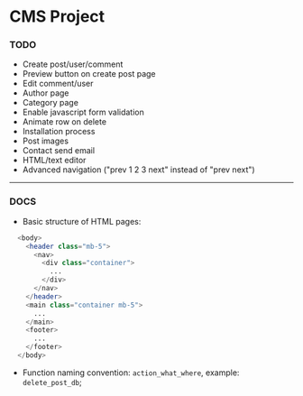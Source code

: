 # CMS Project

### TODO

- Create post/user/comment
- Preview button on create post page
- Edit comment/user
- Author page
- Category page
- Enable javascript form validation
- Animate row on delete
- Installation process
- Post images
- Contact send email
- HTML/text editor
- Advanced navigation ("prev 1 2 3 next" instead of "prev next")

---

### DOCS

- Basic structure of HTML pages:

```php
  <body>
    <header class="mb-5">
      <nav>
        <div class="container">
          ...
        </div>
      </nav>
    </header>
    <main class="container mb-5">
      ...
    </main>
    <footer>
      ...
    </footer>
  </body>
```

- Function naming convention: `action_what_where`, example: `delete_post_db`;
